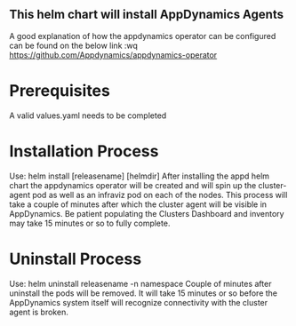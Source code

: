 ## This helm chart will install AppDynamics Agents
A good explanation of how the appdynamics operator can be configured can be found on the below link :wq
https://github.com/Appdynamics/appdynamics-operator

# Prerequisites
A valid values.yaml needs to be completed

# Installation Process
Use: helm install [releasename] [helmdir] 
After installing the appd helm chart the appdynamics operator will be created and will spin up the 
cluster-agent pod as well as an infraviz pod on each of the nodes.
This process will take a couple of minutes after which the cluster agent will be visible in AppDynamics.
Be patient populating the Clusters Dashboard and inventory may take 15 minutes or so to fully complete.

# Uninstall Process
Use: helm uninstall releasename -n namespace
Couple of minutes after uninstall the pods will be removed.
It will take 15 minutes or so before the AppDynamics system itself will recognize connectivity with the cluster agent is broken.  
